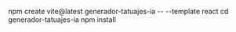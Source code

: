npm create vite@latest generador-tatuajes-ia -- --template react
cd generador-tatuajes-ia
npm install


